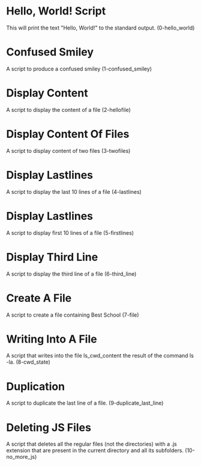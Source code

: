 # Hello, World! Script
This will print the text "Hello, World!" to the standard output. (0-hello_world)

# Confused Smiley
A script to produce a confused smiley (1-confused_smiley)

# Display Content
A script to display the content of a file (2-hellofile)

# Display Content Of Files
A script to display content of two files (3-twofiles)

# Display Lastlines
A script to display the last 10 lines of a file (4-lastlines)

# Display Lastlines
A script to display first 10 lines of a file (5-firstlines)

# Display Third Line
A script to display the third line of a file (6-third_line)

# Create A File
A script to create a file containing Best School (7-file)

# Writing Into A File
A script that writes into the file ls_cwd_content the result of the command ls -la. (8-cwd_state)

# Duplication
A script to duplicate the last line of a file. (9-duplicate_last_line)

# Deleting JS Files
A script that deletes all the regular files (not the directories) with a .js extension that are present in the current directory and all its subfolders. (10-no_more_js)
